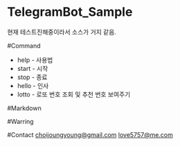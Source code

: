 # TelegramBot_Sample
현재 테스트진해중이라서 소스가 거지 같음.



#Command
- help - 사용법
- start - 시작
- stop - 종료
- hello - 인사
- lotto - 로또 번호 조회 및 추천 번호 보여주기


#Markdown

#Warring


#Contact
choijoungyoung@gmail.com
love5757@me.com